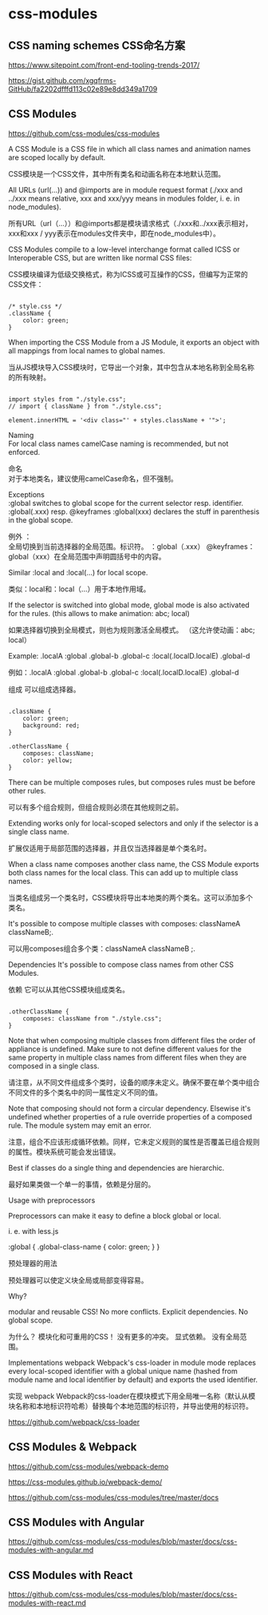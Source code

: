 # css-modules


## CSS naming schemes CSS命名方案

https://www.sitepoint.com/front-end-tooling-trends-2017/



https://gist.github.com/xgqfrms-GitHub/fa2202dfffd113c02e89e8dd349a1709




## CSS Modules


https://github.com/css-modules/css-modules


A CSS Module is a CSS file in which all class names and animation names are scoped locally by default.

CSS模块是一个CSS文件，其中所有类名和动画名称在本地默认范围。


All URLs (url(...)) and @imports are in module request format (./xxx and ../xxx means relative, xxx and xxx/yyy means in modules folder, i. e. in node_modules).

所有URL（url（...））和@imports都是模块请求格式（./xxx和../xxx表示相对，xxx和xxx / yyy表示在modules文件夹中，即在node_modules中）。



CSS Modules compile to a low-level interchange format called ICSS or Interoperable CSS, but are written like normal CSS files:

CSS模块编译为低级交换格式，称为ICSS或可互操作的CSS，但编写为正常的CSS文件：


```

/* style.css */
.className {
    color: green;
}

``` 



When importing the CSS Module from a JS Module, it exports an object with all mappings from local names to global names.

当从JS模块导入CSS模块时，它导出一个对象，其中包含从本地名称到全局名称的所有映射。


```

import styles from "./style.css";
// import { className } from "./style.css";

element.innerHTML = '<div class="' + styles.className + '">';

``` 


Naming  
    For local class names camelCase naming is recommended, but not enforced.

命名  
    对于本地类名，建议使用camelCase命名，但不强制。



Exceptions  
    :global switches to global scope for the current selector resp. identifier. :global(.xxx) resp. @keyframes :global(xxx) declares the stuff in parenthesis in the global scope.

例外 ：  
    全局切换到当前选择器的全局范围。标识符。 ：global（.xxx） @keyframes：global（xxx）在全局范围中声明圆括号中的内容。

Similar :local and :local(...) for local scope.

类似：local和：local（...）用于本地作用域。


If the selector is switched into global mode, global mode is also activated for the rules. (this allows to make animation: abc; local)

如果选择器切换到全局模式，则也为规则激活全局模式。 （这允许使动画：abc; local）



Example: .localA :global .global-b .global-c :local(.localD.localE) .global-d

例如：.localA :global .global-b .global-c :local(.localD.localE) .global-d


组成 
    可以组成选择器。

```

.className {
    color: green;
    background: red;
}

.otherClassName {
    composes: className;
    color: yellow;
}

``` 

There can be multiple composes rules, but composes rules must be before other rules.

可以有多个组合规则，但组合规则必须在其他规则之前。

Extending works only for local-scoped selectors and only if the selector is a single class name.

扩展仅适用于局部范围的选择器，并且仅当选择器是单个类名时。


When a class name composes another class name, the CSS Module exports both class names for the local class. This can add up to multiple class names.

当类名组成另一个类名时，CSS模块将导出本地类的两个类名。这可以添加多个类名。

It's possible to compose multiple classes with composes: classNameA classNameB;.

可以用composes组合多个类：classNameA classNameB ;.


Dependencies 
    It's possible to compose class names from other CSS Modules.

依赖 
    它可以从其他CSS模块组成类名。


```

.otherClassName {
    composes: className from "./style.css";
}

``` 

Note that when composing multiple classes from different files the order of appliance is undefined. Make sure to not define different values for the same property in multiple class names from different files when they are composed in a single class.

请注意，从不同文件组成多个类时，设备的顺序未定义。确保不要在单个类中组合不同文件的多个类名中的同一属性定义不同的值。


Note that composing should not form a circular dependency. Elsewise it's undefined whether properties of a rule override properties of a composed rule. The module system may emit an error.

注意，组合不应该形成循环依赖。同样，它未定义规则的属性是否覆盖已组合规则的属性。模块系统可能会发出错误。


Best if classes do a single thing and dependencies are hierarchic.

最好如果类做一个单一的事情，依赖是分层的。



Usage with preprocessors

Preprocessors can make it easy to define a block global or local.

i. e. with less.js

:global {
    .global-class-name {
        color: green;
    }
}



预处理器的用法 

预处理器可以使定义块全局或局部变得容易。







Why?

modular and reusable CSS!
    No more conflicts.
    Explicit dependencies.
    No global scope.

为什么？ 
模块化和可重用的CSS！ 
    没有更多的冲突。 
    显式依赖。 
    没有全局范围。



Implementations webpack 
    Webpack's css-loader in module mode replaces every local-scoped identifier with a global unique name (hashed from module name and local identifier by default) and exports the used identifier.

实现 webpack 
    Webpack的css-loader在模块模式下用全局唯一名称（默认从模块名称和本地标识符哈希）替换每个本地范围的标识符，并导出使用的标识符。


https://github.com/webpack/css-loader





## CSS Modules & Webpack 


https://github.com/css-modules/webpack-demo


https://css-modules.github.io/webpack-demo/









https://github.com/css-modules/css-modules/tree/master/docs







## CSS Modules with Angular

https://github.com/css-modules/css-modules/blob/master/docs/css-modules-with-angular.md


## CSS Modules with React


https://github.com/css-modules/css-modules/blob/master/docs/css-modules-with-react.md






